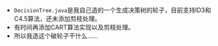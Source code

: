 - `DecisionTree.java`是我自己造的一个生成决策树的轮子，目前支持ID3和C4.5算法，还未添加剪枝处理。
- 有时间再添加CART算法实现以及剪枝处理。
- 所以我造这个破轮子干什么……
